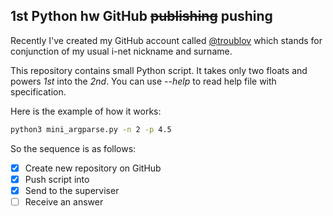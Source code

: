 ## 1st Python hw GitHub ~~publishing~~ pushing 
Recently I've created my GitHub account called 
[@troublov](https://github.com/troublov) which stands for 
conjunction of my usual i-net nickname and surname.

This repository contains small Python script. It takes only two floats and powers *1st* into the *2nd*.
You can use *--help* to read help file with specification.

Here is the example of how it works:
```bash
python3 mini_argparse.py -n 2 -p 4.5
```


So the sequence is as follows:
- [X] Create new repository on GitHub
- [X] Push script into
- [X] Send to the superviser
- [ ] Receive an answer
